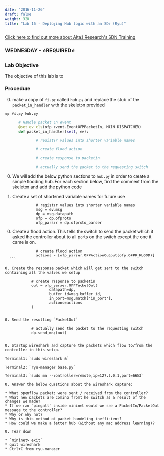 ```yaml
---
date: "2016-11-26"
draft: false
weight: 320
title: "Lab 16 - Deploying Hub logic with an SDN (Ryu)"
---
```

[Click here to find out more about Alta3 Research's SDN Training](https://alta3.com/courses/sdn)

### WEDNESDAY - &#x2B50;REQUIRED&#x2B50;

### Lab Objective
The objective of this lab is to 

### Procedure

0. make a copy of `fi.py` called `hub.py` and replace the stub of the `packet_in_handler` with the skeleton provided 

  `cp fi.py hub.py`

  ``` python
		# Handle packet in event
		@set_ev_cls(ofp_event.EventOFPPacketIn, MAIN_DISPATCHER)
		def packet_in_handler(self, ev):

				# register values into shorter variable names

				# create flood action

				# create response to packetin

				# actually send the packet to the requesting switch
  ```

0. We will add the below python sections to `hub.py` in order to create a simple flooding hub.  For each section below, find the comment from the skeleton and add the python code.

0. Create a set of shortened variable names for future use

  ```
				# register values into shorter variable names
				msg = ev.msg
				dp = msg.datapath
				ofp = dp.ofproto
				ofp_parser = dp.ofproto_parser
  ```

0. Create a flood action.  This tells the switch to send the packet which it asked the controller about to all ports on the switch except the one it came in on.

  ```
				# create flood action
				actions = [ofp_parser.OFPActionOutput(ofp.OFPP_FLOOD)]
	```

0. Create the response packet which will get sent to the switch containing all the values we setup

  ```
				# create response to packetin
				out = ofp_parser.OFPPacketOut(
						datapath=dp,
						buffer_id=msg.buffer_id,
						in_port=msg.match['in_port'],
						actions=actions
				)
  ```

0. Send the resulting `PacketOut` 

  ```
				# actually send the packet to the requesting switch
				dp.send_msg(out)
  ```

0. Startup wireshark and capture the packets which flow to/from the controller in this setup.

  Terminal1: `sudo wireshark &`
  
  Terminal2: `ryu-manager base.py`

  Terminal3: `sudo mn --controller=remote,ip=127.0.0.1,port=6653`

0. Answer the below questions about the wireshark capture:

  * What openflow packets were sent / received from the controller?
  * What new packets are coming fromt he switch as a result of the changes we made?
  * If we ran `pingall` inside mininet would we see a PacketIn/PacketOut message to the controller?
  * Why or why not?
  * Why is this method of packet handeling inefficient? 
  * How could we make a better hub (without any mac address learning)?

0. Tear down

  * `mininet> exit`
  * quit wireshark
  * Ctrl+C from ryu-manager
